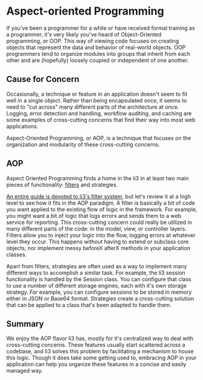 # Aspect-oriented Programming

If you've been a programmer for a while or have received formal training as a programmer,
it's very likely you've heard of Object-Oriented programming, or OOP. This way of viewing
code focuses on creating objects that represent the data and behavior of real-world
objects. OOP programmers tend to organize modules into groups that inherit from each other
and are (hopefully) loosely coupled or independent of one another.

## Cause for Concern

Occasionally, a technique or feature in an application doesn't seem to fit well in a
single object. Rather than being encapsulated once, it seems to need to "cut across"
many different parts of the architecture at once. Logging, error detection and handling,
workflow auditing, and caching are some examples of cross-cutting concerns that find their
way into most web applications.

Aspect-Oriented Programming, or AOP, is a technique that focuses on the organization and
modularity of these cross-cutting concerns.

## AOP

Aspect Oriented Programming finds a home in the li3 in at least two main pieces of
functionality: [filters](../common-tasks/filters) 
and strategies.

[An entire guide is devoted to li3's filter system](../common-tasks/filters), 
but let's review it at a high
level to see how it fits in the AOP paradigm. A filter is basically a bit of code you
want applied to the existing flow of logic in the framework. For example, you might want
a bit of logic that logs errors and sends them to a web service for reporting. This
cross-cutting concern could really be utilized in many different parts of the code: in
the model, view, or controller layers. Filters allow you to inject your logic into the
flow, logging errors at whatever level they occur. This happens without having to extend
or subclass core objects, nor implement messy beforeX afterX methods in your application
classes.

Apart from filters, strategies are often used as a way to implement many different ways to
accomplish a similar task. For example, the li3 session functionality is handled by the
Session class. You can configure that class to use a number of different storage engines,
each with it's own storage strategy. For example, you can configure sessions to be stored
in memory either in JSON or Base64 format. Strategies create a cross-cutting solution that
can be applied to a class that's been adapted to handle them.

## Summary

We enjoy the AOP flavor li3 has, mostly for it's centralized way to deal with
cross-cutting concerns. These features usually start scattered across a codebase, and
li3 solves this problem by facilitating a mechanism to house this logic. Though it does
take some getting used to, embracing AOP in your application can help you organize these
features in a concise and easily managed way.
